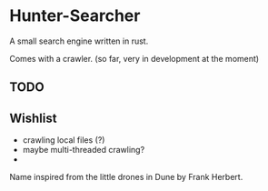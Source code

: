 # Hunter-Searcher

A small search engine written in rust.

Comes with a crawler. (so far, very in development at the moment)

## TODO


## Wishlist

- crawling local files (?)
- maybe multi-threaded crawling?
- 

Name inspired from the little drones in Dune by Frank Herbert.
